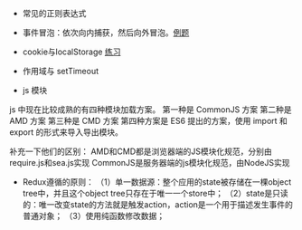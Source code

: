 - 常见的正则表达式
- 事件冒泡：依次向内捕获，然后向外冒泡。[例题](https://www.nowcoder.com/questionTerminal/c018564977104c53a094025e9fb92d83)
- cookie与localStorage [练习](https://www.nowcoder.com/questionTerminal/96977c22b17a456d9131a6abd7722cf1)
- 作用域与 setTimeout

- js 模块

js 中现在比较成熟的有四种模块加载方案。
第一种是 CommonJS 方案
第二种是 AMD 方案
第三种是 CMD 方案
第四种方案是 ES6 提出的方案，使用 import 和 export 的形式来导入导出模块。

补充一下他们的区别：
AMD和CMD都是浏览器端的JS模块化规范，分别由require.js和sea.js实现
CommonJS是服务器端的js模块化规范，由NodeJS实现

- Redux遵循的原则：
（1）单一数据源：整个应用的state被存储在一棵object tree中，并且这个object tree只存在于唯一一个store中；
（2）state是只读的：唯一改变state的方法就是触发action，action是一个用于描述发生事件的普通对象；
（3）使用纯函数修改数据；
